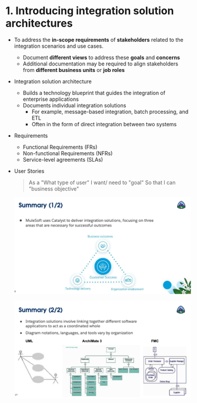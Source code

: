 # 1. Introducing integration solution architectures

- To address the **in-scope requirements** of **stakeholders** related to the integration scenarios and use cases.
    - Document **different views** to address these **goals** and **concerns**
    - Additional documentation may be required to align stakeholders from **different business units** or **job roles**

- Integration solution architecture
    - Builds a technology blueprint that guides the integration of enterprise applications
    - Documents individual integration solutions
        - For example, message-based integration, batch processing, and ETL
        - Often in the form of direct integration between two systems

 

- Requirements
    - Functional Requirements (FRs)
    - Non-functional Requirements (NFRs)
    - Service-level agreements (SLAs)
    
- User Stories
    
    > As a "What type of user"
    I want/ need to "goal"
    So that I can "business objective"
    > 
    
    ![Untitled](1%20Introducing%20integration%20solution%20architectures%20ed158fcc744f4b628695fddf5d658551/Untitled.png)
    
    ![Untitled](1%20Introducing%20integration%20solution%20architectures%20ed158fcc744f4b628695fddf5d658551/Untitled%201.png)